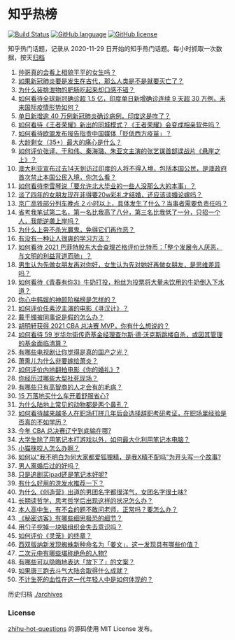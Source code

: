 # 知乎热榜
[![Build Status](https://github.com/ToWeLong/zhihu-hot-questions/workflows/CI/badge.svg)](https://github.com/ToWeLong/zhihu-hot-questions/actions)
[![GitHub language](https://img.shields.io/badge/language-golang-orange.svg)](https://golang.org/)
[![GitHub license](https://img.shields.io/github/license/ToWeLong/zhihu-hot-questions)](https://github.com/ToWeLong/zhihu-hot-questions/blob/main/LICENSE)

知乎热门话题，记录从 2020-11-29 日开始的知乎热门话题。每小时抓取一次数据，按天[归档](./archives)

<!-- BEGIN -->

1. [帅哥真的会看上相貌平平的女生吗？](https://www.zhihu.com/question/384512378)
1. [如果新冠肺炎要是发生在古代，那么人类是不是就要灭亡了？](https://www.zhihu.com/question/386034997)
1. [为什么装排泄物的肥肠吃起来却口感不错？](https://www.zhihu.com/question/344215207)
1. [如何看待全球新冠确诊超 1.5 亿，印度单日新增确诊连续 9 天超 30 万例，未来国际疫情形势如何？](https://www.zhihu.com/question/457368252)
1. [单日新增逾 40 万例新冠肺炎确诊病例，印度这是咋了？](https://www.zhihu.com/question/457388433)
1. [如何看待《王者荣耀》新出的同城模式？《王者荣耀》会变成相亲软件吗？](https://www.zhihu.com/question/457261841)
1. [如何看待欧盟发布报告指责中国媒体「贬低西方疫苗」？](https://www.zhihu.com/question/457156068)
1. [大龄剩女（35+）最大的痛心是什么？](https://www.zhihu.com/question/440901341)
1. [如何评价张译、于和伟、秦海璐、朱亚文主演的张艺谋首部谍战片《悬崖之上》？](https://www.zhihu.com/question/353797140)
1. [澳大利亚宣布过去14天到访过印度的人将不得入境，包括本国公民，是澳政府首次禁止本国公民入境，你怎么看？](https://www.zhihu.com/question/457378118)
1. [如何看待李雪琴说「要允许北大毕业的一些人没那么大的本事」？](https://www.zhihu.com/question/457408234)
1. [谈了四年的女朋友现在非得要20w彩礼才结婚，还应该谈婚论嫁吗？](https://www.zhihu.com/question/445096763)
1. [京广高铁部分列车晚点 2 小时以上，具体发生了什么？当事者需要负责任吗？](https://www.zhihu.com/question/457415431)
1. [省考我笔试第二名，第一名比我高了八分，第三名比我低了一分，只招一个人，我能逆袭上岸吗？](https://www.zhihu.com/question/325465519)
1. [为什么上帝不杀光魔鬼，免得它们再作恶？](https://www.zhihu.com/question/64073160)
1. [有没有一种让人很爽的学习方法？](https://www.zhihu.com/question/58772932)
1. [如何看待 2021 巴菲特股东大会查理芒格评价比特币：「整个发展令人厌恶，与文明的利益背道而驰」？](https://www.zhihu.com/question/457486880)
1. [男生认为先做女朋友再对你好，女生认为先对她好再做女朋友，是思维差异吗？](https://www.zhihu.com/question/456831567)
1. [如何看待《青春有你3》牛奶打投，粉丝为投票将大量未饮用的牛奶倒入下水道？](https://www.zhihu.com/question/457119531)
1. [你心中韩娱的神颜阶梯榜是怎样的？](https://www.zhihu.com/question/453629531)
1. [如何评价任素汐主演的电影《寻汉计》？](https://www.zhihu.com/question/452124896)
1. [戴手镯被同事说是假的怎么办？](https://www.zhihu.com/question/451834381)
1. [胡明轩获得 2021 CBA 总决赛 MVP，你有什么想说的？](https://www.zhihu.com/question/457457002)
1. [如何看待 59 岁华尔街传奇基金经理查尔斯·德·沃克斯跳楼自杀，或因其管理的基金面临清算？](https://www.zhihu.com/question/457186328)
1. [有哪些电视剧让你觉得是真的国产之光？](https://www.zhihu.com/question/441124825)
1. [萧熏儿为什么非要嫁给萧炎？](https://www.zhihu.com/question/448033860)
1. [如何评价内地翻拍电影《你的婚礼》?](https://www.zhihu.com/question/374474502)
1. [你经历过哪些大型社死现场？](https://www.zhihu.com/question/439032546)
1. [有哪些只有高智商的人才会有的毛病？](https://www.zhihu.com/question/301999320)
1. [15 万落地买什么车开着舒服省心?](https://www.zhihu.com/question/441839447)
1. [为什么陆地上常见的动物都是两个鼻孔？](https://www.zhihu.com/question/456066433)
1. [如何看待越来越多人在职场打拼几年后会选择辞职考研考证，在职场里经验是否真的不如学历？](https://www.zhihu.com/question/457426657)
1. [今年 CBA 总决赛辽宁到底输在哪?](https://www.zhihu.com/question/457456260)
1. [大学生除了用笔记本打游戏以外，如何最大化利用笔记本电脑？](https://www.zhihu.com/question/308214926)
1. [小猫咪咬人怎么办啊？](https://www.zhihu.com/question/454268318)
1. [如何以“我不明白为何大家都爱狐狸精，是我X精不配吗”为开头写一个故事?](https://www.zhihu.com/question/443816329)
1. [男人离婚后过的好吗？](https://www.zhihu.com/question/347515903)
1. [只是追剧买ipad还是笔记本好呢?](https://www.zhihu.com/question/395124931)
1. [有什么好用的洗发水推荐一下？](https://www.zhihu.com/question/264733291)
1. [为什么《创造营》出道的男团名字都很洋气，女团名字很土味?](https://www.zhihu.com/question/456581591)
1. [长期读哲学，思考哲学后出现这样的状况怎么办？](https://www.zhihu.com/question/444004217)
1. [本人高中生，有不会的题不敢问老师，正常吗？要怎么办？](https://www.zhihu.com/question/448002468)
1. [《秘密访客》有哪些细思极恐的细节？](https://www.zhihu.com/question/457256716)
1. [用勺子挖掉一块脑组织会失去意识吗？](https://www.zhihu.com/question/392867244)
1. [如何评价《灵笼》的终章？](https://www.zhihu.com/question/457072944)
1. [西双版纳新发现蜘蛛新种命名为「姜文」，这一发现具有哪些价值？](https://www.zhihu.com/question/457371552)
1. [二次元中有哪些堪称绝色的人物?](https://www.zhihu.com/question/387651409)
1. [有哪些可以隐晦地表达「放下了」的文案？](https://www.zhihu.com/question/454283104)
1. [如果唐三跑去斗气大陆会取得什么成就？](https://www.zhihu.com/question/457005456)
1. [不计生死的血性在这一代年轻人中是如何体现的？](https://www.zhihu.com/question/455928947)

<!-- END -->

历史归档 [./archives](./archives)


### License
[zhihu-hot-questions](https://github.com/towelong/zhihu-hot-questions) 的源码使用 MIT License 发布。